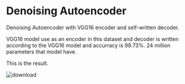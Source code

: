 # Denoising Autoencoder
Denoising Autoencoder with VGG16 encoder and self-written decoder.

VGG16 model use as an encoder in this dataset and decoder is written according to the VGG16 model and accurracy is 99.73%. 24 million parameters that model have.

This is the result.


![download](https://github.com/javidanaslanli/denoisingautoencoder/assets/145380543/ba9de916-2815-4707-970f-fc5c62381823)
